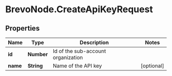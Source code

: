 # BrevoNode.CreateApiKeyRequest

## Properties
Name | Type | Description | Notes
------------ | ------------- | ------------- | -------------
**id** | **Number** | Id of the sub-account organization | 
**name** | **String** | Name of the API key | [optional] 


